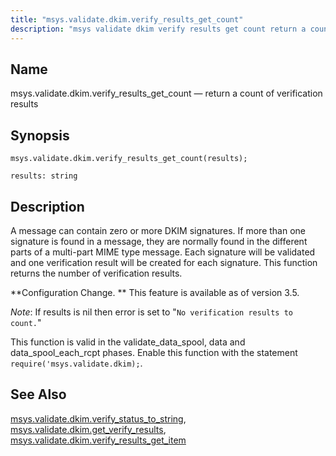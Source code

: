 ```yaml
---
title: "msys.validate.dkim.verify_results_get_count"
description: "msys validate dkim verify results get count return a count of verification results msys validate dkim verify results get count results A message can contain zero or more DKIM signatures If more than one signature is found in a message they are normally found in the different parts of a..."
---
```


<a name="lua.ref.msys.validate.dkim.verify_results_get_count"></a> 
## Name

msys.validate.dkim.verify_results_get_count — return a count of verification results

<a name="idp27211776"></a> 
## Synopsis

`msys.validate.dkim.verify_results_get_count(results);`

`results: string`<a name="idp27214480"></a> 
## Description

A message can contain zero or more DKIM signatures. If more than one signature is found in a message, they are normally found in the different parts of a multi-part MIME type message. Each signature will be validated and one verification result will be created for each signature. This function returns the number of verification results.

**Configuration Change. ** This feature is available as of version 3.5.

*Note*: If results is nil then error is set to "`No verification results to count.`"

This function is valid in the validate_data_spool, data and data_spool_each_rcpt phases. Enable this function with the statement `require('msys.validate.dkim);`.

<a name="idp27221584"></a> 
## See Also

[msys.validate.dkim.verify_status_to_string](/momentum/3/3-reference/lua-ref-msys-validate-dkim-verify-status-to-string), [msys.validate.dkim.get_verify_results](/momentum/3/3-reference/lua-ref-msys-validate-dkim-get-verify-results), [msys.validate.dkim.verify_results_get_item](/momentum/3/3-reference/lua-ref-msys-validate-dkim-verify-results-get-item)